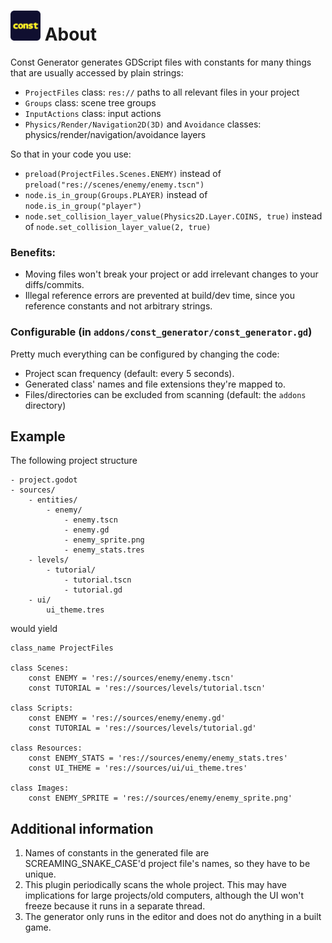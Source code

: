 # <img src="media/logo.png" width="48" height="48"> About

Const Generator generates GDScript files with constants for many things that are usually accessed by plain strings:

- `ProjectFiles` class: `res://` paths to all relevant files in your project
- `Groups` class: scene tree groups
- `InputActions` class: input actions
- `Physics/Render/Navigation2D(3D)` and `Avoidance` classes: physics/render/navigation/avoidance layers

So that in your code you use:

- `preload(ProjectFiles.Scenes.ENEMY)` instead of `preload("res://scenes/enemy/enemy.tscn")`
- `node.is_in_group(Groups.PLAYER)` instead of `node.is_in_group("player")`
- `node.set_collision_layer_value(Physics2D.Layer.COINS, true)` instead of `node.set_collision_layer_value(2, true)`

### Benefits:

- Moving files won't break your project or add irrelevant changes to your diffs/commits.
- Illegal reference errors are prevented at build/dev time, since you reference constants and not arbitrary strings.

### Configurable (in `addons/const_generator/const_generator.gd`)

Pretty much everything can be configured by changing the code:

- Project scan frequency (default: every 5 seconds).
- Generated class' names and file extensions they're mapped to.
- Files/directories can be excluded from scanning (default: the `addons` directory)

## Example

The following project structure

```
- project.godot
- sources/
    - entities/
        - enemy/
            - enemy.tscn
            - enemy.gd
            - enemy_sprite.png
            - enemy_stats.tres
    - levels/
        - tutorial/
            - tutorial.tscn
            - tutorial.gd
    - ui/
        ui_theme.tres
```

would yield

```gdscript
class_name ProjectFiles

class Scenes:
    const ENEMY = 'res://sources/enemy/enemy.tscn'
    const TUTORIAL = 'res://sources/levels/tutorial.tscn'

class Scripts:
    const ENEMY = 'res://sources/enemy/enemy.gd'
    const TUTORIAL = 'res://sources/levels/tutorial.gd'

class Resources:
    const ENEMY_STATS = 'res://sources/enemy/enemy_stats.tres'
    const UI_THEME = 'res://sources/ui/ui_theme.tres'

class Images:
    const ENEMY_SPRITE = 'res://sources/enemy/enemy_sprite.png'
```

## Additional information

1. Names of constants in the generated file are SCREAMING_SNAKE_CASE'd project file's names, so they have to be unique.
2. This plugin periodically scans the whole project. This may have implications for large projects/old computers, although the UI won't freeze because it runs in a separate thread.
3. The generator only runs in the editor and does not do anything in a built game.
